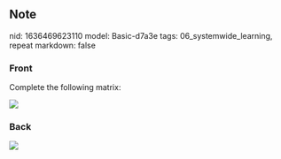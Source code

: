 ## Note
nid: 1636469623110
model: Basic-d7a3e
tags: 06_systemwide_learning, repeat
markdown: false

### Front
Complete the following matrix:
<div><img src=
"paste-15a81e2bf855c9f8d53a26032cfd6bec45468832.jpg"></div>

### Back
<img src="paste-6f71354bb87a0e80d98758c775a0a7e68ad661fa.jpg">

